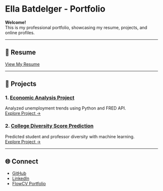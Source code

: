 # Ella Batdelger - Portfolio

**Welcome!**  
This is my professional portfolio, showcasing my resume, projects, and online profiles.

---

## 📄 Resume
[View My Resume](./resume.pdf)

---

## 💼 Projects
### 1. [Economic Analysis Project](./Economic%20Analysis%20Project/README.md)
Analyzed unemployment trends using Python and FRED API.  
[Explore Project →](./Economic%20Analysis%20Project/)

### 2. [College Diversity Score Prediction](./College%20Diversity%20Score%20Prediction%20Project/README.md)
Predicted student and professor diversity with machine learning.  
[Explore Project →](./College%20Diversity%20Score%20Prediction%20Project/)

---

## 🌐 Connect
- [GitHub](https://github.com/ellabatdelger)
- [LinkedIn](https://www.linkedin.com/in/ella-batdelger-796644167/)
- [FlowCV Portfolio](https://flowcv.me/ella-batdelger)
